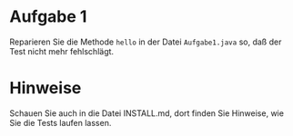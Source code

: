 # Aufgabe 1

Reparieren Sie die Methode ```hello``` in der Datei ```Aufgabe1.java``` so, daß der Test nicht mehr fehlschlägt.

# Hinweise
Schauen Sie auch in die Datei INSTALL.md, dort finden Sie Hinweise, wie Sie die Tests laufen lassen.
